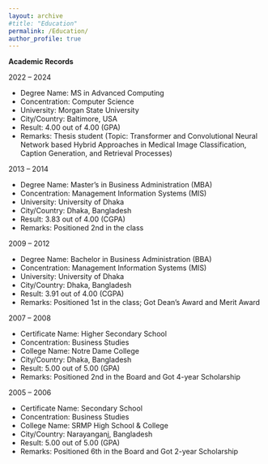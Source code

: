 ```yaml
---
layout: archive
#title: "Education"
permalink: /Education/
author_profile: true
---
```


**Academic Records**

2022 – 2024
- Degree Name: MS in Advanced Computing
- Concentration: Computer Science
- University: Morgan State University
- City/Country: Baltimore, USA
- Result: 4.00 out of 4.00 (GPA)
- Remarks: Thesis student (Topic: Transformer and Convolutional Neural Network based Hybrid Approaches in Medical Image Classification, Caption Generation, and Retrieval Processes)

2013 – 2014
- Degree Name: Master’s in Business Administration (MBA)
- Concentration: Management Information Systems (MIS)
- University: University of Dhaka
- City/Country: Dhaka, Bangladesh
- Result: 3.83 out of 4.00 (CGPA)
- Remarks: Positioned 2nd in the class

2009 – 2012
- Degree Name: Bachelor in Business Administration (BBA)
- Concentration: Management Information Systems (MIS)
- University: University of Dhaka
- City/Country: Dhaka, Bangladesh
- Result: 3.91 out of 4.00 (CGPA)
- Remarks: Positioned 1st in the class; Got Dean’s Award and Merit Award

2007 – 2008
- Certificate Name: Higher Secondary School
- Concentration: Business Studies
- College Name: Notre Dame College
- City/Country: Dhaka, Bangladesh
- Result: 5.00 out of 5.00 (GPA)
- Remarks: Positioned 2nd in the Board and Got 4-year Scholarship

2005 – 2006
- Certificate Name: Secondary School
- Concentration: Business Studies
- College Name: SRMP High School & College
- City/Country: Narayanganj, Bangladesh
- Result: 5.00 out of 5.00 (GPA)
- Remarks: Positioned 6th in the Board and Got 2-year Scholarship
